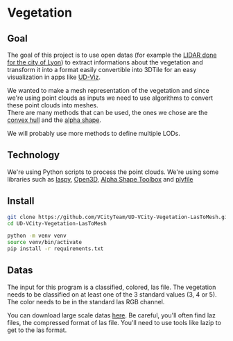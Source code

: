 ﻿# Vegetation

## Goal

The goal of this project is to use open datas (for example the [LIDAR done for the city of Lyon](https://data.grandlyon.com/jeux-de-donnees/nuage-points-lidar-2018-metropole-lyon-format-laz/info)) to extract informations about the vegetation and transform it into a format easily convertible into 3DTile for an easy visualization in apps like [UD-Viz](https://github.com/VCityTeam/UD-Viz).  
  
We wanted to make a mesh representation of the vegetation and since we're using point clouds as inputs we need to use algorithms to convert these point clouds into meshes.  
There are many methods that can be used, the ones we chose are the [convex hull](https://en.wikipedia.org/wiki/Convex_hull) and the [alpha shape](https://en.wikipedia.org/wiki/Alpha_shape).  
  
We will probably use more methods to define multiple LODs.

## Technology
 
We're using Python scripts to process the point clouds. We're using some libraries such as [laspy](https://laspy.readthedocs.io/en/latest/), [Open3D](http://www.open3d.org/docs/release/index.html), [Alpha Shape Toolbox](https://alphashape.readthedocs.io/en/latest/readme.html) and [plyfile](https://github.com/dranjan/python-plyfile)

## Install

```bash
git clone https://github.com/VCityTeam/UD-VCity-Vegetation-LasToMesh.git
cd UD-VCity-Vegetation-LasToMesh

python -m venv venv
source venv/bin/activate
pip install -r requirements.txt 
```
## Datas

The input for this program is a classified, colored, las file. The vegetation needs to be classified on at least one of the 3 standard values (3, 4 or 5). The color needs to be in the standard las RGB channel.  
  
You can download large scale datas [here](https://data.grandlyon.com/jeux-de-donnees/nuage-points-lidar-2018-metropole-lyon-format-laz/info). Be careful, you'll often find laz files, the compressed format of las file. You'll need to use tools like lazip to get to the las format.
